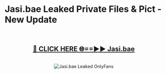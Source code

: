 # Jasi.bae Leaked Private Files & Pict - New Update
<br>
<div align="center">
<h2><a href="https://mediafilles.blogspot.com/?title=Jasi.bae" rel="nofollow">🔴 CLICK HERE 🌐==►► Jasi.bae</a></h2>
<br>
<a href="https://mediafilles.blogspot.com/?title=Jasi.bae" rel="nofollow" data-target="animated-image.originalLink"><img src="https://i.ibb.co.com/WyWwxjT/player-gif2.gif" alt="Jasi.bae Leaked OnlyFans" style="max-width: 100%; display: inline-block;" data-target="animated-image.originalImage"></a>
</div>
<br>